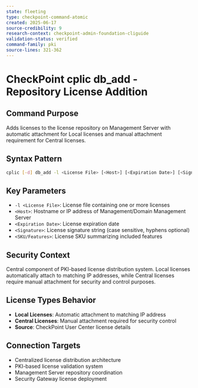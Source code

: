 ```yaml
---
state: fleeting
type: checkpoint-command-atomic
created: 2025-06-17
source-credibility: 9
research-context: checkpoint-admin-foundation-cliguide
validation-status: verified
command-family: pki
source-lines: 321-362
---
```


# CheckPoint cplic db_add - Repository License Addition

## Command Purpose
Adds licenses to the license repository on Management Server with automatic attachment for Local licenses and manual attachment requirement for Central licenses.

## Syntax Pattern
```bash
cplic [-d] db_add -l <License File> [<Host>] [<Expiration Date>] [<Signature>] [<SKU/Features>]
```

## Key Parameters
- `-l <License File>`: License file containing one or more licenses
- `<Host>`: Hostname or IP address of Management/Domain Management Server
- `<Expiration Date>`: License expiration date
- `<Signature>`: License signature string (case sensitive, hyphens optional)
- `<SKU/Features>`: License SKU summarizing included features

## Security Context
Central component of PKI-based license distribution system. Local licenses automatically attach to matching IP addresses, while Central licenses require manual attachment for security and control purposes.

## License Types Behavior
- **Local Licenses**: Automatic attachment to matching IP address
- **Central Licenses**: Manual attachment required for security control
- **Source**: CheckPoint User Center license details

## Connection Targets
- Centralized license distribution architecture
- PKI-based license validation system
- Management Server repository coordination
- Security Gateway license deployment